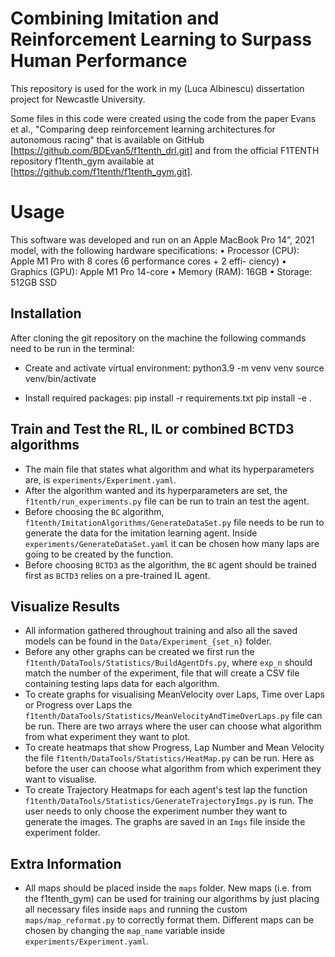 # Combining Imitation and Reinforcement Learning to Surpass Human Performance
This repository is used for the work in my (Luca Albinescu) dissertation project for Newcastle University.

Some files in this code were created using the code from the paper Evans et al., "Comparing deep reinforcement learning architectures for autonomous racing" that is available on GitHub [https://github.com/BDEvan5/f1tenth_drl.git] and from the official F1TENTH repository f1tenth_gym available at [https://github.com/f1tenth/f1tenth_gym.git].


# Usage
This software was developed and run on an Apple MacBook Pro 14”, 2021 model, with the following hardware specifications:
• Processor (CPU): Apple M1 Pro with 8 cores (6 performance cores + 2 effi- ciency)
• Graphics (GPU): Apple M1 Pro 14-core
• Memory (RAM): 16GB
• Storage: 512GB SSD

## Installation
After cloning the git repository on the machine the following commands need to be run in the terminal:

- Create and activate virtual environment:
python3.9 -m venv venv 
source venv/bin/activate 

- Install required packages:
pip install -r requirements.txt
pip install -e .

## Train and Test the RL, IL or combined BCTD3 algorithms
- The main file that states what algorithm and what its hyperparameters are, is `experiments/Experiment.yaml`.
- After the algorithm wanted and its hyperparameters are set, the `f1tenth/run_experiments.py` file can be run to train an test the agent.
- Before choosing the `BC` algorithm, `f1tenth/ImitationAlgorithms/GenerateDataSet.py` file needs to be run to generate the data for the imitation learning agent. Inside `experiments/GenerateDataSet.yaml` it can be chosen how many laps are going to be created by the function.
- Before choosing `BCTD3` as the algorithm, the `BC` agent should be trained first as `BCTD3` relies on a pre-trained IL agent.


## Visualize Results
- All information gathered throughout training and also all the saved models can be found in the `Data/Experiment_{set_n}` folder.
- Before any other graphs can be created we first run the `f1tenth/DataTools/Statistics/BuildAgentDfs.py`, where `exp_n` should match the number of the experiment, file that will create a CSV file containing testing laps data for each algorithm.
- To create graphs for visualising MeanVelocity over Laps, Time over Laps or Progress over Laps the `f1tenth/DataTools/Statistics/MeanVelocityAndTimeOverLaps.py` file can be run. There are two arrays where the user can choose what algorithm from what experiment they want to plot.
- To create heatmaps that show Progress, Lap Number and Mean Velocity the file `f1tenth/DataTools/Statistics/HeatMap.py` can be run. Here as before the user can choose what algorithm from which experiment they want to visualise.
- To create Trajectory Heatmaps for each agent's test lap the function `f1tenth/DataTools/Statistics/GenerateTrajectoryImgs.py` is run. The user needs to only choose the experiment number they want to generate the images. The graphs are saved in an `Imgs` file inside the experiment folder.


## Extra Information
- All maps should be placed inside the `maps` folder. New maps (i.e. from the f1tenth_gym) can be used for training our algorithms by just placing all necessary files inside `maps` and running the custom `maps/map_reformat.py` to correctly format them. Different maps can be chosen by changing the `map_name` variable inside `experiments/Experiment.yaml`.
